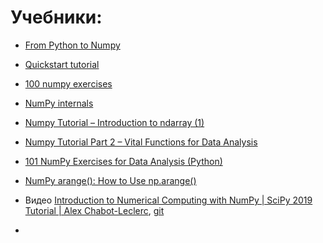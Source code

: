 # Учебники:

- [From Python to Numpy](https://www.labri.fr/perso/nrougier/from-python-to-numpy/)

- [Quickstart tutorial](https://docs.scipy.org/doc/numpy/user/quickstart.html)

- [100 numpy exercises](https://github.com/rougier/numpy-100)

- [NumPy internals](https://docs.scipy.org/doc/numpy/reference/internals.html)

- [Numpy Tutorial – Introduction to ndarray (1)](https://www.machinelearningplus.com/python/numpy-tutorial-part1-array-python-examples/)

- [Numpy Tutorial Part 2 – Vital Functions for Data Analysis](https://www.machinelearningplus.com/python/numpy-tutorial-python-part2/)

- [101 NumPy Exercises for Data Analysis (Python)](https://www.machinelearningplus.com/python/101-numpy-exercises-python/)

- [NumPy arange(): How to Use np.arange()](https://realpython.com/how-to-use-numpy-arange/)

- Видео [Introduction to Numerical Computing with NumPy | SciPy 2019 Tutorial | Alex Chabot-Leclerc](https://www.youtube.com/watch?v=ZB7BZMhfPgk&list=PLYx7XA2nY5GcDQblpQ_M1V3PQPoLWiDAC&index=2&t=0s), [git](https://github.com/enthought/Numpy-Tutorial-SciPyConf-2019)

- 

